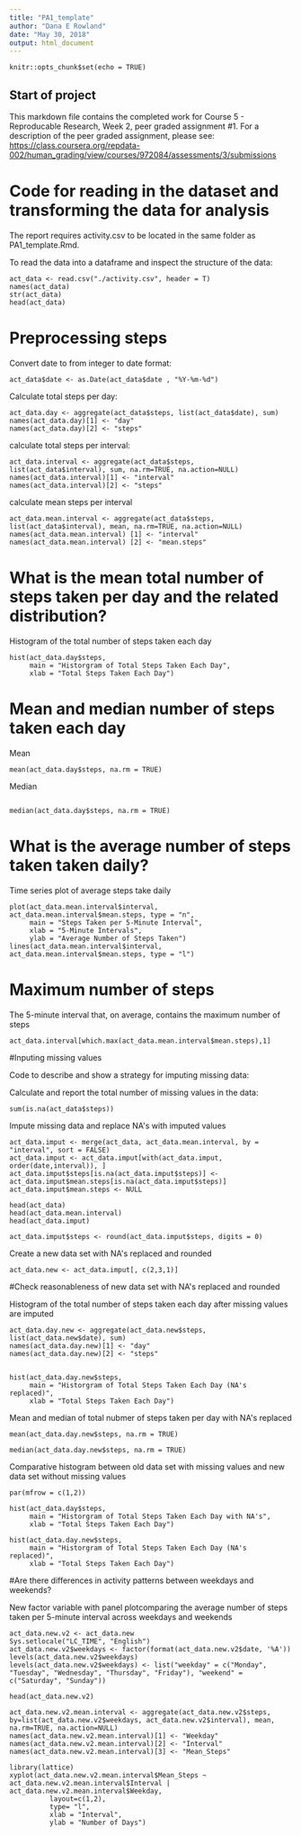 ```yaml
---
title: "PA1_template"
author: "Dana E Rowland"
date: "May 30, 2018"
output: html_document
---
```


```{r setup, include=FALSE}
knitr::opts_chunk$set(echo = TRUE)
```

## Start of project

This markdown file contains the completed work for Course 5 - Reproducable Research, Week 2, peer graded assignment #1. 
For a description of the peer graded assignment, please see: https://class.coursera.org/repdata-002/human_grading/view/courses/972084/assessments/3/submissions 


# Code for reading in the dataset and transforming the data for analysis

The report requires activity.csv to be located in the same folder as PA1_template.Rmd.

To read the data into a dataframe and inspect the structure of the data:

```{r}
act_data <- read.csv("./activity.csv", header = T)
names(act_data)
str(act_data)
head(act_data)
```

# Preprocessing steps

Convert date to from integer to date format:

```{r}
act_data$date <- as.Date(act_data$date , "%Y-%m-%d")
```

Calculate total steps per day:

```{r}
act_data.day <- aggregate(act_data$steps, list(act_data$date), sum)
names(act_data.day)[1] <- "day"
names(act_data.day)[2] <- "steps"
```

calculate total steps per interval:

```{r}
act_data.interval <- aggregate(act_data$steps, list(act_data$interval), sum, na.rm=TRUE, na.action=NULL)
names(act_data.interval)[1] <- "interval"
names(act_data.interval)[2] <- "steps"
```

calculate mean steps per interval

```{r}
act_data.mean.interval <- aggregate(act_data$steps, list(act_data$interval), mean, na.rm=TRUE, na.action=NULL)
names(act_data.mean.interval) [1] <- "interval"
names(act_data.mean.interval) [2] <- "mean.steps"
```

# What is the mean total number of steps taken per day and the related distribution?

Histogram of the total number of steps taken each day

```{r}
hist(act_data.day$steps, 
     main = "Historgram of Total Steps Taken Each Day",
     xlab = "Total Steps Taken Each Day")
```
# Mean and median number of steps taken each day

Mean

```{r}
mean(act_data.day$steps, na.rm = TRUE)
```
Median

```{r}

median(act_data.day$steps, na.rm = TRUE)
```
# What is the average number of steps taken taken daily?

Time series plot of average steps take daily

```{r}
plot(act_data.mean.interval$interval, act_data.mean.interval$mean.steps, type = "n", 
     main = "Steps Taken per 5-Minute Interval", 
     xlab = "5-Minute Intervals", 
     ylab = "Average Number of Steps Taken")
lines(act_data.mean.interval$interval, act_data.mean.interval$mean.steps, type = "l")
```

# Maximum number of steps

The 5-minute interval that, on average, contains the maximum number of steps

```{r}
act_data.interval[which.max(act_data.mean.interval$mean.steps),1]
```

#Inputing missing values

Code to describe and show a strategy for imputing missing data:

Calculate and report the total number of missing values in the data:

```{r}
sum(is.na(act_data$steps))
```

Impute missing data and replace NA's with imputed values

```{r}
act_data.imput <- merge(act_data, act_data.mean.interval, by = "interval", sort = FALSE)
act_data.imput <- act_data.imput[with(act_data.imput, order(date,interval)), ] 
act_data.imput$steps[is.na(act_data.imput$steps)] <- act_data.imput$mean.steps[is.na(act_data.imput$steps)]
act_data.imput$mean.steps <- NULL

head(act_data)
head(act_data.mean.interval)
head(act_data.imput)

act_data.imput$steps <- round(act_data.imput$steps, digits = 0)
```
Create a new data set with NA's replaced and rounded

```{r}
act_data.new <- act_data.imput[, c(2,3,1)]
```

#Check reasonableness of new data set with NA's replaced and rounded

Histogram of the total number of steps taken each day after missing values are imputed

```{r}
act_data.day.new <- aggregate(act_data.new$steps, list(act_data.new$date), sum)
names(act_data.day.new)[1] <- "day"
names(act_data.day.new)[2] <- "steps"


hist(act_data.day.new$steps, 
     main = "Historgram of Total Steps Taken Each Day (NA's replaced)",
     xlab = "Total Steps Taken Each Day")
```

Mean and median of total nubmer of steps taken per day with NA's replaced

```{r}
mean(act_data.day.new$steps, na.rm = TRUE)

median(act_data.day.new$steps, na.rm = TRUE)
```

Comparative histogram between old data set with missing values and new data set without missing values

```{r}
par(mfrow = c(1,2))

hist(act_data.day$steps, 
     main = "Historgram of Total Steps Taken Each Day with NA's",
     xlab = "Total Steps Taken Each Day")

hist(act_data.day.new$steps, 
     main = "Historgram of Total Steps Taken Each Day (NA's replaced)",
     xlab = "Total Steps Taken Each Day")
```

#Are there differences in activity patterns between weekdays and weekends?

New factor variable with panel plotcomparing the average number of steps taken per 5-minute interval across weekdays and weekends

```{r}
act_data.new.v2 <- act_data.new
Sys.setlocale("LC_TIME", "English")
act_data.new.v2$weekdays <- factor(format(act_data.new.v2$date, '%A'))
levels(act_data.new.v2$weekdays)
levels(act_data.new.v2$weekdays) <- list("weekday" = c("Monday", "Tuesday", "Wednesday", "Thursday", "Friday"), "weekend" = c("Saturday", "Sunday"))

head(act_data.new.v2)

act_data.new.v2.mean.interval <- aggregate(act_data.new.v2$steps, by=list(act_data.new.v2$weekdays, act_data.new.v2$interval), mean, na.rm=TRUE, na.action=NULL)
names(act_data.new.v2.mean.interval)[1] <- "Weekday"
names(act_data.new.v2.mean.interval)[2] <- "Interval"
names(act_data.new.v2.mean.interval)[3] <- "Mean_Steps"

library(lattice)
xyplot(act_data.new.v2.mean.interval$Mean_Steps ~ act_data.new.v2.mean.interval$Interval | act_data.new.v2.mean.interval$Weekday,
          layout=c(1,2), 
          type= "l", 
          xlab = "Interval", 
          ylab = "Number of Days")
```

